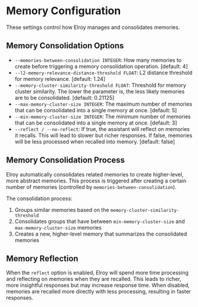 # Memory Configuration

These settings control how Elroy manages and consolidates memories.

## Memory Consolidation Options

* `--memories-between-consolidation INTEGER`: How many memories to create before triggering a memory consolidation operation. [default: 4]
* `--l2-memory-relevance-distance-threshold FLOAT`: L2 distance threshold for memory relevance. [default: 1.24]
* `--memory-cluster-similarity-threshold FLOAT`: Threshold for memory cluster similarity. The lower the parameter is, the less likely memories are to be consolidated. [default: 0.21125]
* `--max-memory-cluster-size INTEGER`: The maximum number of memories that can be consolidated into a single memory at once. [default: 5]
* `--min-memory-cluster-size INTEGER`: The minimum number of memories that can be consolidated into a single memory at once. [default: 3]
* `--reflect / --no-reflect`: If true, the assistant will reflect on memories it recalls. This will lead to slower but richer responses. If false, memories will be less processed when recalled into memory. [default: false]

## Memory Consolidation Process

Elroy automatically consolidates related memories to create higher-level, more abstract memories. This process is triggered after creating a certain number of memories (controlled by `memories-between-consolidation`).

The consolidation process:

1. Groups similar memories based on the `memory-cluster-similarity-threshold`
2. Consolidates groups that have between `min-memory-cluster-size` and `max-memory-cluster-size` memories
3. Creates a new, higher-level memory that summarizes the consolidated memories

## Memory Reflection

When the `reflect` option is enabled, Elroy will spend more time processing and reflecting on memories when they are recalled. This leads to richer, more insightful responses but may increase response time. When disabled, memories are recalled more directly with less processing, resulting in faster responses.
